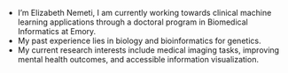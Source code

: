 - I’m Elizabeth Nemeti, I am currently working towards clinical machine learning applications through a doctoral program in Biomedical Informatics at Emory. 
- My past experience lies in biology and bioinformatics for genetics. 
- My current research interests include medical imaging tasks, improving mental health outcomes, and accessible information visualization. 
